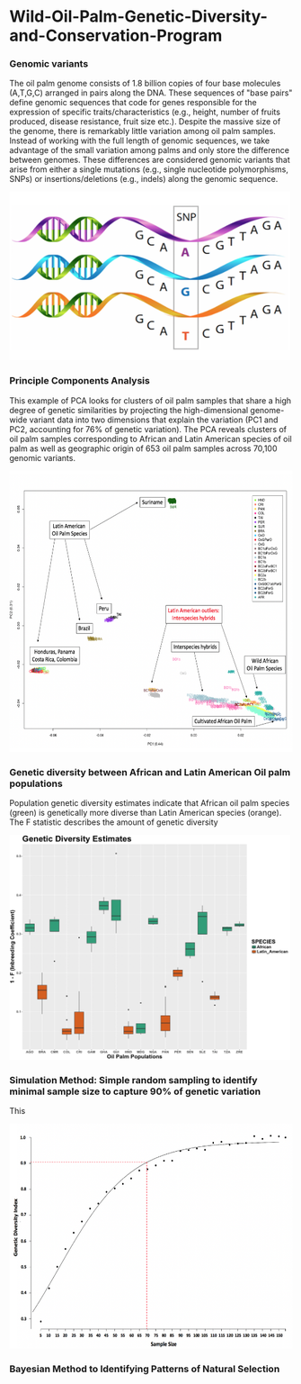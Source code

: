 # Wild-Oil-Palm-Genetic-Diversity-and-Conservation-Program

### Genomic variants
The oil palm genome consists of 1.8 billion copies of four base molecules (A,T,G,C) arranged in pairs along the DNA. These sequences of "base pairs" define genomic sequences that code for genes responsible for the expression of specific traits/characteristics (e.g., height, number of fruits produced, disease resistance, fruit size etc.). Despite the massive size of the genome, there is remarkably little variation among oil palm samples. Instead of working with the full length of genomic sequences, we take advantage of the small variation among palms and only store the difference between genomes. These differences are considered genomic variants that arise from either a single mutations (e.g., single nucleotide polymorphisms, SNPs) or insertions/deletions (e.g., indels) along the genomic sequence.

<img src="Figures_Scripts/genetic_variants.png" width="500" height="300">

### Principle Components Analysis
This example of PCA looks for clusters of oil palm samples that share a high degree of genetic similarities by projecting the high-dimensional genome-wide variant data into two dimensions that explain the variation (PC1 and PC2, accounting for 76% of genetic variation). The PCA reveals clusters of oil palm samples corresponding to African and Latin American species of oil palm as well as geographic origin of 653 oil palm samples across 70,100 genomic variants.

<img src="Figures_Scripts/PCA.png" width="600" height="500">

### Genetic diversity between African and Latin American Oil palm populations
Population genetic diversity estimates indicate that African oil palm species (green) is genetically more diverse than Latin American species (orange). The F statistic describes the amount of genetic diversity

<img src="Figures_Scripts/GeneticDiversity_Boxplot.png" width="500" height="400">

### Simulation Method: Simple random sampling to identify minimal sample size to capture 90% of genetic variation
This 

<img src="Figures_Scripts/SampleSize_GeneticVariation.png" width="550" height="400">


### Bayesian Method to Identifying Patterns of Natural Selection
